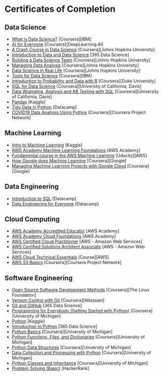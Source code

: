# Certificates of Completion


## Data Science
- [What is Data Science?](https://www.coursera.org/account/accomplishments/verify/2QM9N7JWRY8U) [Coursera][IBM]
- [AI for Everyone](https://www.coursera.org/account/accomplishments/verify/E43U5URVDFKP) [Coursera][DeepLearning.AI]
- [A Crash Course in Data Science](https://www.coursera.org/account/accomplishments/verify/DGFRPDWTGR2K) [Coursera][Johns Hopkins University]
- [Introduction to Data and Data Science](https://learn.365datascience.com/certificates/CC-E3CCA469B5/) [365 Data Science]
- [Building a Data Science Team](https://www.coursera.org/account/accomplishments/verify/MKPKLUM4CN6L) [Coursera][Johns Hopkins University]
- [Managing Data Analysis](https://www.coursera.org/account/accomplishments/verify/UVNPSHAE35NY) [Coursera][Johns Hopkins University]
- [Data Science in Real Life](https://www.coursera.org/account/accomplishments/verify/5XWDH2UKKQGF) [Coursera][Johns Hopkins University]
- [Tools for Data Science](https://www.coursera.org/account/accomplishments/verify/WWP2MT3G37Y8) [Coursera][IBM]
- [Introduction to Probability and Data with R](https://www.coursera.org/account/accomplishments/verify/RUR5BQSA7PNJ) [Coursera][Duke University]
- [SQL for Data Science](https://www.coursera.org/account/accomplishments/verify/RMJAND83VM2S) [Coursera][University of California, Davis]
- [Data Wrangling, Analysis and AB Testing with SQL](https://www.coursera.org/account/accomplishments/verify/FJ8DKTKNTGSW) [Coursera][University of California, Davis]
- [Pandas](https://www.kaggle.com/learn/certification/boedybios/pandas) [Kaggle]
- [Tidy Data in Python](https://www.datacamp.com/statement-of-accomplishment/course/44e3771c3c2b85feadd0985e0cfe4c3fa4a2df31) [Datacamp]
- [COVID19 Data Analysis Using Python](https://www.coursera.org/account/accomplishments/verify/YHUL7R7YU2Z7) [Coursera][Coursera Project Network]


## Machine Learning
- [Intro to Machine Learning](https://www.kaggle.com/learn/certification/boedybios/intro-to-machine-learning) [Kaggle]
- [AWS Academy Machine Learning Foundations](https://www.credly.com/badges/db365771-54e4-4d5f-a6ec-e39a0ec01212) [AWS Academy]
- [Fundamental course in the AWS Machine Learning](https://s3-us-west-2.amazonaws.com/udacity-printer/production/certificates/0f56ace9-13f7-4cff-96bb-6d97f549035d.pdf?utm_campaign=sch_600_auto_ndxxx_aws-ml-completed_global&utm_source=blueshift&utm_medium=email&utm_content=sch_600_auto_ndxxx_aws-ml-complet) [Udacity][AWS]
- [How Google does Machine Learning](https://www.coursera.org/account/accomplishments/verify/9L9EG9M3GLGK) [Coursera][Google]
- [Managing Machine Learning Projects with Google Cloud](https://www.coursera.org/account/accomplishments/verify/DD8JHESZWAUP) [Coursera][Google]


## Data Engineering
- [Introduction to SQL](https://www.datacamp.com/statement-of-accomplishment/course/743285d310f5b7bb6eb9bc2f837e75fc933f27ec) [Datacamp]
- [Data Engineering for Everyone](https://www.datacamp.com/statement-of-accomplishment/course/b2b27ae7ba5ce4ea89c2bcacf2d898e1b985f1d7) [Datacamp]


## Cloud Computing
- [AWS Academy Accredited Educator](https://www.credly.com/badges/4149931e-895c-465a-b189-d37988fadc25) [AWS Academy]
- [AWS Academy Cloud Foundations](https://www.credly.com/badges/b41406bc-ac24-406f-8aa3-a7ffd78a801f) [AWS Academy]
- [AWS Certified Cloud Practitioner](https://www.credly.com/badges/cdcd89b1-038c-4749-bf5f-da116afd749e/public_url) [AWS - Amazon Web Services]
- [AWS Certified Solutions Architect Associate](https://www.credly.com/badges/5b0504b4-6afd-420f-87ec-4ab0e668eca1/public_url) [AWS - Amazon Web Services]
- [AWS Cloud Technical Essentials](https://www.coursera.org/account/accomplishments/verify/6WKN7S653Y56) [Course][AWS]
- [AWS S3 Basics](https://www.coursera.org/account/accomplishments/verify/38QYESQXPETE) [Coursera][Coursera Project Network]


## Software Engineering
- [Open Source Software Development Methods](https://www.coursera.org/account/accomplishments/verify/HTRRGMSPYNHK) [Coursera][The Linux Foundation]
- [Version Control with Git](https://www.coursera.org/account/accomplishments/verify/TLPXDE2428A9) [Coursera][Atlassian]
- [Git and GitHub](https://learn.365datascience.com/certificates/CC-433B9C11AF/) [365 Data Science]
- [Programming for Everybody (Getting Started with Python)](https://www.coursera.org/account/accomplishments/verify/FQSA6VHTBHRM) [Coursera][University of Michigan]
- [Python](https://www.kaggle.com/learn/certification/boedybios/python) [Kaggle]
- [Introduction to Python](https://learn.365datascience.com/certificates/CC-5624CA8F68/) [365 Data Science]
- [Python Basics](https://www.coursera.org/account/accomplishments/verify/RUM6FA6V87VN) [Coursera][University of Michigan]
- [Python Functions, Files, and Dictionaries](https://www.coursera.org/account/accomplishments/verify/6KTV6T456U8F) [Coursera][University of Michigan]
- [Python Data Structures](https://www.coursera.org/account/accomplishments/verify/K47K4YFWHKF6) [Coursera][University of Michigan]
- [Data Collection and Processing with Python](https://www.coursera.org/account/accomplishments/verify/3GR38UHTK6BK) [Coursera][University of Michigan]
- [Python Classes and Inheritance](https://www.coursera.org/account/accomplishments/verify/YQ3UZTVWZ9US) [Coursera][University of Michigan]
- [Problem Solving (Basic)](https://www.hackerrank.com/certificates/d3a647b19e00) [HackerRank]

